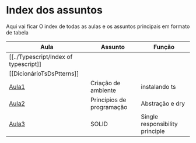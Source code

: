 # Index dos assuntos

Aqui vai ficar O index de todas as aulas e os assuntos principais em formato de tabela

| Aula                        | Assunto                   | Função                          |
| --------------------------- | ------------------------- | ------------------------------- |
| [[../Typescript/Index of typescript]]                            |                           |                                 |
| [[DicionárioTsDsPtterns]]   |                           |                                 |
| [Aula1](Selection1/Aula1.md) | Criação de ambiente       | instalando ts                   |
| [Aula2](Selection2/Aula2.md) | Princípios de programação | Abstração e dry                 |
| [Aula3](Selection2/Aula3.md) | SOLID                     | Single responsibility principle |
